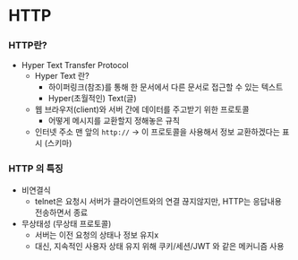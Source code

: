 # HTTP

### HTTP란?
  - Hyper Text Transfer Protocol
    - Hyper Text 란?
      - 하이퍼링크(참조)를 통해 한 문서에서 다른 문서로 접근할 수 있는 텍스트
      - Hyper(초월적인) Text(글)
    - 웹 브라우저(client)와 서버 간에 데이터를 주고받기 위한 프로토콜
      - 어떻게 메시지를 교환할지 정해놓은 규칙
    - 인터넷 주소 맨 앞의 `http://` → 이 프로토콜을 사용해서 정보 교환하겠다는 표시 (스키마)
  
### HTTP 의 특징
  - 비연결식
      - telnet은 요청시 서버가 클라이언트와의 연결 끊지않지만, HTTP는 응답내용 전송하면서 종료
  - 무상태성 (무상태 프로토콜)
      - 서버는 이전 요청의 상태나 정보 유지x
      - 대신, 지속적인 사용자 상태 유지 위해 쿠키/세션/JWT 와 같은 메커니즘 사용
